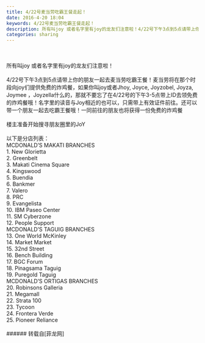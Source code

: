 ```yaml
---
title: 4/22号麦当劳吃霸王餐走起！
date: 2016-4-20 18:04
keywords: 4/22号麦当劳吃霸王餐走起！
description: 所有叫joy 或者名字里有joy的龙友们注意啦！4/22号下午3点到5点请带上你的朋友一起去麦当劳吃霸王餐！麦当劳将在那个时段向joy们提供免费的炸鸡餐，如果你叫joy或者Jhoy, Joyce, Joyzobel, Joyza, Joymee ，Joyzella什么的，那就不要忘了在4/22号的下午3-5点带上ID去领免费的炸鸡餐哦！名字里的读音与Joy相近的也可以，只需带上有效证件前往。还可以带一个朋友一起去吃霸王餐哦！一同前往的朋友也将获得一份免费的炸鸡餐楼主准备开始搜寻朋友圈里的JoY以下是分店列表：MCDONALD’S MAKATI BRANCHES1. New Glorietta 2. Greenbelt3. Makati Cinema Square4. Kingswood5. Buendia 6. Bankmer7. Valero8. PRC9. Evangelista 10. IBM Paseo Center11. SM Cyberzone12. People SupportMCDONALD’S TAGUIG BRANCHES13. One World McKinley14. Market Market 15. 32nd Street16. Bench Building17. BGC Forum18. Pinagsama Taguig19. Puregold Taguig MCDONALD’S ORTIGAS BRANCHES20. Robinsons Galleria21. Megamall22. Strata 10023. Tycoon24. Frontera Verde25. Pioneer Reliance
categories: sharing
---
```

<td class="t_f" id="postmessage_317207">

<br/>
<br/>
所有叫joy 或者名字里有joy的龙友们注意啦！<br/>
<br/>
4/22号下午3点到5点请带上你的朋友一起去麦当劳吃霸王餐！麦当劳将在那个时段向joy们提供免费的炸鸡餐，如果你叫joy或者Jhoy, Joyce, Joyzobel, Joyza, Joymee ，Joyzella什么的，那就不要忘了在4/22号的下午3-5点带上ID去领免费的炸鸡餐哦！名字里的读音与Joy相近的也可以，只需带上有效证件前往。还可以带一个朋友一起去吃霸王餐哦！一同前往的朋友也将获得一份免费的炸鸡餐<img alt="" border="0" class="zoom" data-cf-modified-ea3c357e92af072582efdffa-="" file="http://www.flw.ph//mobcent//app/data/phiz/default/06.png" id="aimg_KEpdZ" lazyloadthumb="1" onclick="" onmouseover="" src="http://www.flw.ph//mobcent//app/data/phiz/default/06.png"/><br/>
<br/>
楼主准备开始搜寻朋友圈里的JoY<img alt="" border="0" class="zoom" data-cf-modified-ea3c357e92af072582efdffa-="" file="http://www.flw.ph//mobcent//app/data/phiz/default/01.png" id="aimg_ATZWR" lazyloadthumb="1" onclick="" onmouseover="" src="http://www.flw.ph//mobcent//app/data/phiz/default/01.png"/><br/>
<br/>
以下是分店列表：<br/>
MCDONALD’S MAKATI BRANCHES<br/>
1. New Glorietta <br/>
2. Greenbelt<br/>
3. Makati Cinema Square<br/>
4. Kingswood<br/>
5. Buendia <br/>
6. Bankmer<br/>
7. Valero<br/>
8. PRC<br/>
9. Evangelista <br/>
10. IBM Paseo Center<br/>
11. SM Cyberzone<br/>
12. People Support<br/>
MCDONALD’S TAGUIG BRANCHES<br/>
13. One World McKinley<br/>
14. Market Market <br/>
15. 32nd Street<br/>
16. Bench Building<br/>
17. BGC Forum<br/>
18. Pinagsama Taguig<br/>
19. Puregold Taguig <br/>
MCDONALD’S ORTIGAS BRANCHES<br/>
20. Robinsons Galleria<br/>
21. Megamall<br/>
22. Strata 100<br/>
23. Tycoon<br/>
24. Frontera Verde<br/>
25. Pioneer Reliance<br/>
<br/>
</td>
###### 转载自[菲龙网]